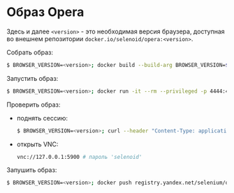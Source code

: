 # Образ Opera

Здесь и далее `<version>` - это необходимая версия браузера, доступная во внешнем репозитории `docker.io/selenoid/opera:<version>`.

Собрать образ:
```bash
$ BROWSER_VERSION=<version>; docker build --build-arg BROWSER_VERSION=$BROWSER_VERSION -t registry.yandex.net/selenium/opera:$BROWSER_VERSION .
```

Запустить образ:
```bash
$ BROWSER_VERSION=<version>; docker run -it --rm --privileged -p 4444:4444 -p 5900:5900 -e ENABLE_VNC='true' registry.yandex.net/selenium/opera:$BROWSER_VERSION
```

Проверить образ:
  - поднять сессию:
    ```bash
    $ BROWSER_VERSION=<version>; curl --header "Content-Type: application/json" -v http://127.0.0.1:4444/session -d '{"capabilities":{"alwaysMatch":{"browserName":"opera","browserVersion":"'"$BROWSER_VERSION"'"}},"desiredCapabilities":{"browserName":"opera","browserVersion":"'"$BROWSER_VERSION"'"}}'
    ```
  - открыть VNC:
    ```bash
    vnc://127.0.0.1:5900 # пароль 'selenoid'
    ```

Запушить образ:
```bash
$ BROWSER_VERSION=<version>; docker push registry.yandex.net/selenium/opera:$BROWSER_VERSION
```
